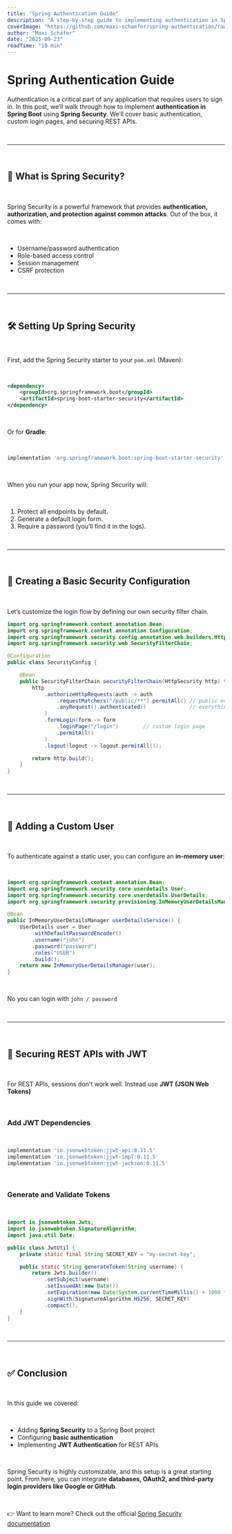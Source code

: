 ```yaml
---
title: "Spring Authentication Guide"
description: "A step-by-step guide to implementing authentication in Spring Boot using Spring Security with code examples."
coverImage: "https://github.com/maxi-schaefer/spring-authentication/raw/main/banner.png"
author: "Maxi Schäfer"
date: "2025-09-23"
readTime: "10 min"
---
```


# Spring Authentication Guide

Authentication is a critical part of any application that requires users to sign in. In this post, we’ll walk through how to implement **authentication in Spring Boot** using **Spring Security**. We’ll cover basic authentication, custom login pages, and securing REST APIs.

<br>

---

<br>

## 📌 What is Spring Security?

<br>

Spring Security is a powerful framework that provides **authentication, authorization, and protection against common attacks**. Out of the box, it comes with:

<br>

- Username/password authentication
- Role-based access control
- Session management
- CSRF protection

<br>

---

<br>

## 🛠️ Setting Up Spring Security

<br>

First, add the Spring Security starter to your `pom.xml` (Maven):

<br>

```xml
<dependency>
    <groupId>org.springframework.boot</groupId>
    <artifactId>spring-boot-starter-security</artifactId>
</dependency>
```

<br>

Or for **Gradle**:

<br>

```gradle
implementation 'org.springframework.boot:spring-boot-starter-security'
```
<br>

When you run your app now, Spring Security will:

<br>

1. Protect all endpoints by default.
2. Generate a default login form.
3. Require a password (you’ll find it in the logs).

<br>

---

<br>

## 🔐 Creating a Basic Security Configuration

<br>

Let’s customize the login flow by defining our own security filter chain.

```java
import org.springframework.context.annotation.Bean;
import org.springframework.context.annotation.Configuration;
import org.springframework.security.config.annotation.web.builders.HttpSecurity;
import org.springframework.security.web.SecurityFilterChain;

@Configuration
public class SecurityConfig {

    @Bean
    public SecurityFilterChain securityFilterChain(HttpSecurity http) throws Exception {
        http
            .authorizeHttpRequests(auth -> auth
                .requestMatchers("/public/**").permitAll() // public endpoints
                .anyRequest().authenticated()              // everything else needs login
            )
            .formLogin(form -> form
                .loginPage("/login")        // custom login page
                .permitAll()
            )
            .logout(logout -> logout.permitAll());

        return http.build();
    }
}
```
<br>

---

<br>

## 👤 Adding a Custom User

<br>

To authenticate against a static user, you can configure an **in-memory user**:

<br>

```java
import org.springframework.context.annotation.Bean;
import org.springframework.security.core.userdetails.User;
import org.springframework.security.core.userdetails.UserDetails;
import org.springframework.security.provisioning.InMemoryUserDetailsManager;

@Bean
public InMemoryUserDetailsManager userDetailsService() {
    UserDetails user = User
        .withDefaultPasswordEncoder()
        .username("john")
        .password("password")
        .roles("USER")
        .build();
    return new InMemoryUserDetailsManager(user);
}
```

<br>

No you can login with `john / password`

<br>

---

<br>

## 📡 Securing REST APIs with JWT

<br>

For REST APIs, sessions don't work well. Instead use **JWT (JSON Web Tokens)**

<br>

### Add JWT Dependencies

<br>

```gradle
implementation 'io.jsonwebtoken:jjwt-api:0.11.5'
implementation 'io.jsonwebtoken:jjwt-impl:0.11.5'
implementation 'io.jsonwebtoken:jjwt-jackson:0.11.5'
```

<br>

### Generate and Validate Tokens

<br>

```java
import io.jsonwebtoken.Jwts;
import io.jsonwebtoken.SignatureAlgorithm;
import java.util.Date;

public class JwtUtil {
    private static final String SECRET_KEY = "my-secret-key";

    public static String generateToken(String username) {
        return Jwts.builder()
            .setSubject(username)
            .setIssuedAt(new Date())
            .setExpiration(new Date(System.currentTimeMillis() + 1000 * 60 * 60)) // 1h
            .signWith(SignatureAlgorithm.HS256, SECRET_KEY)
            .compact();
    }
}
```

<br>

---

<br>

## ✅ Conclusion

<br>

In this guide we covered:

<br>

- Adding **Spring Security** to a Spring Boot project
- Configuring **basic authentication**
- Implementing **JWT Authentication** for REST APIs

<br>

Spring Security is highly customizable, and this setup is a great starting point. From here, you can integrate **databases, OAuth2, and third-party login providers like Google or GitHub**.

<br>

👉 Want to learn more? Check out the official [Spring Security documentation](https://spring.io/projects/spring-security)